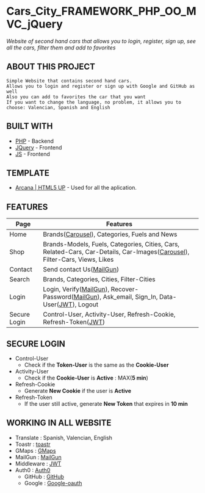 # Cars_City_FRAMEWORK_PHP_OO_MVC_jQuery

_Website of second hand cars that allows you to login, register, sign up, see all the cars, filter them and add to favorites_

<!-- ## INDEX

* About this project
* Built With
* Template
* Features
* SecuryLogin
* Working in all website
* License -->

         
## ABOUT THIS PROJECT 

    Simple Website that contains second hand cars.
    Allows you to login and register or sign up with Google and GitHub as well
    Also you can add to favorites the car that you want
    If you want to change the language, no problem, it allows you to choose: Valencian, Spanish and English
    

## BUILT WITH

* [PHP] - Backend
* [JQuery] - Frontend
* [JS] - Frontend


[PHP]: <http://php.net/>
[MVC]: <https://en.wikipedia.org/wiki/Model%E2%80%93view%E2%80%93controller>
[OOP]: <https://en.wikipedia.org/wiki/Object-oriented_programming>
[jQuery]: <http://jquery.com>
[js]: <https://es.wikipedia.org/wiki/JavaScript>
[JWT]: <https://jwt.io/>
[MailGun]: <https://www.mailgun.com/es/>
[Carousel]: <https://swiperjs.com/>
[Arcana | HTML5 UP]: <https://html5up.net/arcana>
[toastr]: <https://codeseven.github.io/toastr/>
[GMaps]: <https://developers.google.com/maps?hl=es-419>
[Auth0]: <https://auth0.com/es>
[GitHub]: <https://github.com/>
[Google-oauth]: <https://developers.google.com/identity/sign-in/web/sign-in>

## TEMPLATE

* [Arcana | HTML5 UP] - Used for all the aplication.

## FEATURES

| Page | Features |
|---------|-------------|
| Home | Brands([Carousel]), Categories, Fuels and News|
| Shop | Brands-Models, Fuels, Categories, Cities, Cars, Related-Cars, Car-Details, Car-Images([Carousel]), Filter-Cars, Views, Likes|
| Contact | Send contact Us([MailGun])|
| Search | Brands, Categories, Cities, Filter-Cities|
| Login | Login, Verify([MailGun]), Recover-Password([MailGun]), Ask_email, Sign_In, Data-User([JWT]), Logout|
| Secure Login | Control-User, Activity-User, Refresh-Cookie, Refresh-Token([JWT])|


## SECURE LOGIN
* Control-User
   - Check if the **Token-User** is the same as the **Cookie-User**
* Activity-User
   - Check if the **Cookie-User** is **Active** : MAX(**5 min**)
* Refresh-Cookie
   - Generate **New Cookie** if the user is **Active**
* Refresh-Token
   - If the user still active, generate **New Token** that expires in **10 min**

## WORKING IN ALL WEBSITE

* Translate : Spanish, Valencian, English
* Toastr : [toastr]
* GMaps : [GMaps]
* MailGun : [MailGun]
* Middleware : [JWT]
* Auth0 : [Auth0]
  - GitHub : [GitHub]
  - Google : [Google-oauth]
 
